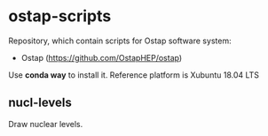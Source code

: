 # ostap-scripts

Repository, which contain scripts for Ostap software system:

 - Ostap (https://github.com/OstapHEP/ostap)

Use __conda way__ to install it. Reference platform is Xubuntu 18.04 LTS

nucl-levels
------------

Draw nuclear levels.